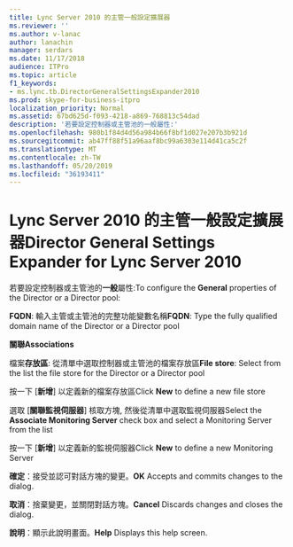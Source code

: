 ```yaml
---
title: Lync Server 2010 的主管一般設定擴展器
ms.reviewer: ''
ms.author: v-lanac
author: lanachin
manager: serdars
ms.date: 11/17/2018
audience: ITPro
ms.topic: article
f1_keywords:
- ms.lync.tb.DirectorGeneralSettingsExpander2010
ms.prod: skype-for-business-itpro
localization_priority: Normal
ms.assetid: 67bd625d-f093-4218-a869-768813c54dad
description: '若要設定控制器或主管池的一般屬性:'
ms.openlocfilehash: 980b1f84d4d56a984b66f8bf1d027e207b3b921d
ms.sourcegitcommit: ab47ff88f51a96aaf8bc99a6303e114d41ca5c2f
ms.translationtype: MT
ms.contentlocale: zh-TW
ms.lasthandoff: 05/20/2019
ms.locfileid: "36193411"
---
```

# <a name="director-general-settings-expander-for-lync-server-2010"></a><span data-ttu-id="14933-103">Lync Server 2010 的主管一般設定擴展器</span><span class="sxs-lookup"><span data-stu-id="14933-103">Director General Settings Expander for Lync Server 2010</span></span>
 
<span data-ttu-id="14933-104">若要設定控制器或主管池的**一般**屬性:</span><span class="sxs-lookup"><span data-stu-id="14933-104">To configure the **General** properties of the Director or a Director pool:</span></span>
  
 <span data-ttu-id="14933-105">**FQDN**: 輸入主管或主管池的完整功能變數名稱</span><span class="sxs-lookup"><span data-stu-id="14933-105">**FQDN**: Type the fully qualified domain name of the Director or a Director pool</span></span>
  
 <span data-ttu-id="14933-106">**關聯**</span><span class="sxs-lookup"><span data-stu-id="14933-106">**Associations**</span></span>
  
 <span data-ttu-id="14933-107">檔案**存放區**: 從清單中選取控制器或主管池的檔案存放區</span><span class="sxs-lookup"><span data-stu-id="14933-107">**File store**: Select from the list the file store for the Director or a Director pool</span></span>
  
<span data-ttu-id="14933-108">按一下 [**新增**] 以定義新的檔案存放區</span><span class="sxs-lookup"><span data-stu-id="14933-108">Click **New** to define a new file store</span></span>
  
<span data-ttu-id="14933-109">選取 [**關聯監視伺服器**] 核取方塊, 然後從清單中選取監視伺服器</span><span class="sxs-lookup"><span data-stu-id="14933-109">Select the **Associate Monitoring Server** check box and select a Monitoring Server from the list</span></span>
  
<span data-ttu-id="14933-110">按一下 [**新增**] 以定義新的監視伺服器</span><span class="sxs-lookup"><span data-stu-id="14933-110">Click **New** to define a new Monitoring Server</span></span>
  
 <span data-ttu-id="14933-111">**確定**：接受並認可對話方塊的變更。</span><span class="sxs-lookup"><span data-stu-id="14933-111">**OK** Accepts and commits changes to the dialog.</span></span>
  
 <span data-ttu-id="14933-112">**取消**：捨棄變更，並關閉對話方塊。</span><span class="sxs-lookup"><span data-stu-id="14933-112">**Cancel** Discards changes and closes the dialog.</span></span>
  
 <span data-ttu-id="14933-113">**說明**：顯示此說明畫面。</span><span class="sxs-lookup"><span data-stu-id="14933-113">**Help** Displays this help screen.</span></span>
  


